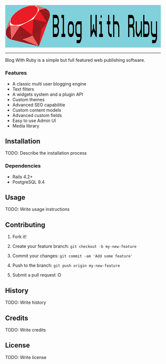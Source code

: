 ![Banner](_assets/BWR_Banner.png)

------------
 Blog With Ruby is a simple but full featured web publishing software. 

### Features
- A classic multi user blogging engine
- Text filters
- A widgets system and a plugin API
- Custom themes
- Advanced SEO capabilitie
- Custom content models
- Advanced custom fields
- Easy to use Admin UI
- Media library


## Installation
TODO: Describe the installation process

### Dependencies
- Rails 4.2+
- PostgreSQL 9.4



## Usage
TODO: Write usage instructions



## Contributing
1. Fork it!

2. Create your feature branch: `git checkout -b my-new-feature`

3. Commit your changes: `git commit -am 'Add some feature'`

4. Push to the branch: `git push origin my-new-feature`

5. Submit a pull request :D


## History
TODO: Write history




## Credits
TODO: Write credits



## License
TODO: Write license




